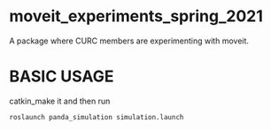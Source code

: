 # moveit_experiments_spring_2021
A package where CURC members are experimenting with moveit.

# BASIC USAGE
catkin_make it and then run 
```
roslaunch panda_simulation simulation.launch
```
